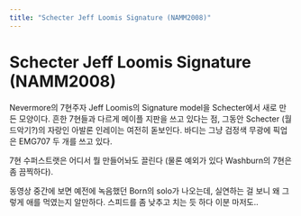 ```yaml
---
title: "Schecter Jeff Loomis Signature (NAMM2008)"
---
```

# Schecter Jeff Loomis Signature (NAMM2008)

Nevermore의 7현주자 Jeff Loomis의 Signature model을 Schecter에서 새로 만든 모양이다.
흔한 7현들과 다르게 메이플 지판을 쓰고 있다는 점, 그동안 Schecter (월드악기?)의 자랑인 아발론 인레이는 여전히 돋보인다. 바디는 그냥 검정색 무광에 픽업은 EMG707 두 개를 쓰고 있다.

7현 수퍼스트랫은 어디서 뭘 만들어놔도 끌린다 (물론 예외가 있다 Washburn의 7현은 좀 끔찍하다).

동영상 중간에 보면 예전에 녹음했던 Born의 solo가 나오는데, 실연하는 걸 보니 왜 그렇게 애를 먹였는지 알만하다. 스피드를 좀 낮추고 치는 듯 하다 이분 마저도..




